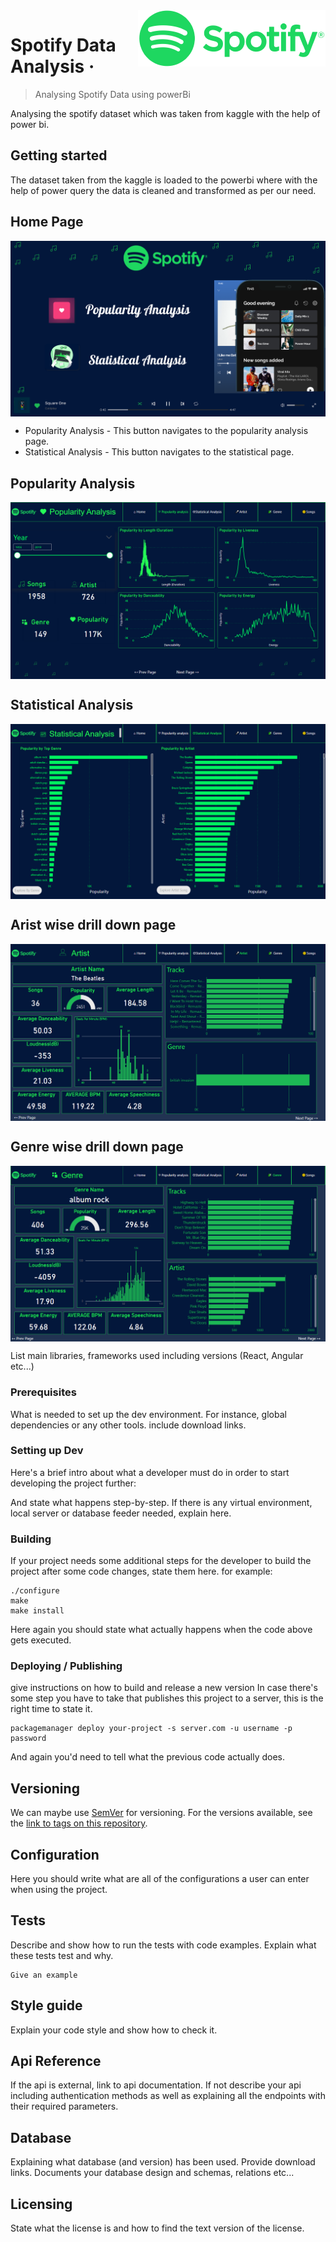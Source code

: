 <img src="./images/Spotify_Logo_RGB_Green 3.png" alt="Logo of the project" align="right">

# Spotify Data Analysis &middot;
> Analysing Spotify Data using powerBi

Analysing the spotify dataset which was taken from kaggle with the help of power bi.

## Getting started

The dataset taken from the kaggle is loaded to the powerbi where with the help of power query the data is cleaned and transformed as per our need. 

## Home Page
<img src="./Dashboard Images/sp1.png"  align="center">

* Popularity Analysis - This button navigates to the popularity analysis page.
* Statistical Analysis - This button navigates to the statistical page.

## Popularity Analysis
<img src="./Dashboard Images/sp2.png"  align="center">

## Statistical Analysis
<img src="./Dashboard Images/sp3.png"  align="center">

## Arist wise drill down page
<img src="./Dashboard Images/sp4.png"  align="center">

## Genre wise drill down page
<img src="./Dashboard Images/sp5.png"  align="center">


List main libraries, frameworks used including versions (React, Angular etc...)

### Prerequisites
What is needed to set up the dev environment. For instance, global dependencies or any other tools. include download links.


### Setting up Dev

Here's a brief intro about what a developer must do in order to start developing
the project further:



And state what happens step-by-step. If there is any virtual environment, local server or database feeder needed, explain here.

### Building

If your project needs some additional steps for the developer to build the
project after some code changes, state them here. for example:

```shell
./configure
make
make install
```

Here again you should state what actually happens when the code above gets
executed.

### Deploying / Publishing
give instructions on how to build and release a new version
In case there's some step you have to take that publishes this project to a
server, this is the right time to state it.

```shell
packagemanager deploy your-project -s server.com -u username -p password
```

And again you'd need to tell what the previous code actually does.

## Versioning

We can maybe use [SemVer](http://semver.org/) for versioning. For the versions available, see the [link to tags on this repository](/tags).


## Configuration

Here you should write what are all of the configurations a user can enter when using the project.

## Tests

Describe and show how to run the tests with code examples.
Explain what these tests test and why.

```shell
Give an example
```

## Style guide

Explain your code style and show how to check it.

## Api Reference

If the api is external, link to api documentation. If not describe your api including authentication methods as well as explaining all the endpoints with their required parameters.


## Database

Explaining what database (and version) has been used. Provide download links.
Documents your database design and schemas, relations etc... 

## Licensing

State what the license is and how to find the text version of the license.
